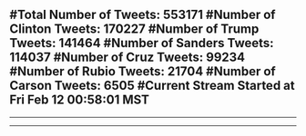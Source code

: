 #Total Number of Tweets: 553171 
#Number of Clinton Tweets: 170227
#Number of Trump Tweets: 141464
#Number of Sanders Tweets: 114037
#Number of Cruz Tweets: 99234
#Number of Rubio Tweets: 21704
#Number of Carson Tweets: 6505
#Current Stream Started at Fri Feb 12 00:58:01 MST
---
---
---
